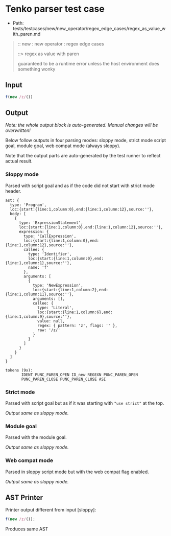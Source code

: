 # Tenko parser test case

- Path: tests/testcases/new/new_operator/regex_edge_cases/regex_as_value_with_paren.md

> :: new : new operator : regex edge cases
>
> ::> regex as value with paren
>
> guaranteed to be a runtime error unless the host environment does something wonky

## Input

`````js
f(new /z/())
`````

## Output

_Note: the whole output block is auto-generated. Manual changes will be overwritten!_

Below follow outputs in four parsing modes: sloppy mode, strict mode script goal, module goal, web compat mode (always sloppy).

Note that the output parts are auto-generated by the test runner to reflect actual result.

### Sloppy mode

Parsed with script goal and as if the code did not start with strict mode header.

`````
ast: {
  type: 'Program',
  loc:{start:{line:1,column:0},end:{line:1,column:12},source:''},
  body: [
    {
      type: 'ExpressionStatement',
      loc:{start:{line:1,column:0},end:{line:1,column:12},source:''},
      expression: {
        type: 'CallExpression',
        loc:{start:{line:1,column:0},end:{line:1,column:12},source:''},
        callee: {
          type: 'Identifier',
          loc:{start:{line:1,column:0},end:{line:1,column:1},source:''},
          name: 'f'
        },
        arguments: [
          {
            type: 'NewExpression',
            loc:{start:{line:1,column:2},end:{line:1,column:11},source:''},
            arguments: [],
            callee: {
              type: 'Literal',
              loc:{start:{line:1,column:6},end:{line:1,column:9},source:''},
              value: null,
              regex: { pattern: 'z', flags: '' },
              raw: '/z/'
            }
          }
        ]
      }
    }
  ]
}

tokens (9x):
       IDENT PUNC_PAREN_OPEN ID_new REGEXN PUNC_PAREN_OPEN
       PUNC_PAREN_CLOSE PUNC_PAREN_CLOSE ASI
`````

### Strict mode

Parsed with script goal but as if it was starting with `"use strict"` at the top.

_Output same as sloppy mode._

### Module goal

Parsed with the module goal.

_Output same as sloppy mode._

### Web compat mode

Parsed in sloppy script mode but with the web compat flag enabled.

_Output same as sloppy mode._

## AST Printer

Printer output different from input [sloppy]:

````js
f(new /z/());
````

Produces same AST
